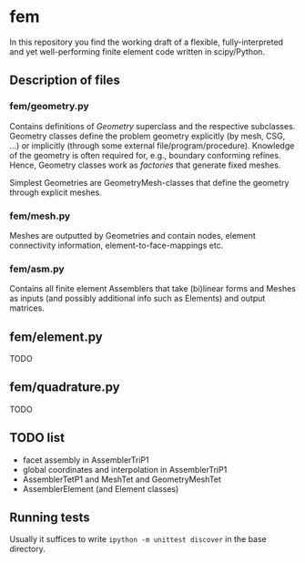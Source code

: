 # fem

In this repository you find the working draft of a flexible, fully-interpreted and yet well-performing finite element code written in scipy/Python.

## Description of files

### fem/geometry.py

Contains definitions of *Geometry* superclass and the respective subclasses. Geometry classes define the problem geometry explicitly (by mesh, CSG, ...) or implicitly (through some external file/program/procedure). Knowledge of the geometry is often required for, e.g., boundary conforming refines. Hence, Geometry classes work as *factories* that generate fixed meshes.

Simplest Geometries are GeometryMesh-classes that define the geometry through explicit meshes.

### fem/mesh.py

Meshes are outputted by Geometries and contain nodes, element connectivity information, element-to-face-mappings etc.

### fem/asm.py

Contains all finite element Assemblers that take (bi)linear forms and Meshes as inputs (and possibly additional info such as Elements) and output matrices.

## fem/element.py

TODO

## fem/quadrature.py

TODO

## TODO list

* facet assembly in AssemblerTriP1
* global coordinates and interpolation in AssemblerTriP1
* AssemblerTetP1 and MeshTet and GeometryMeshTet
* AssemblerElement (and Element classes)

## Running tests

Usually it suffices to write
```ipython -m unittest discover```
in the base directory.
